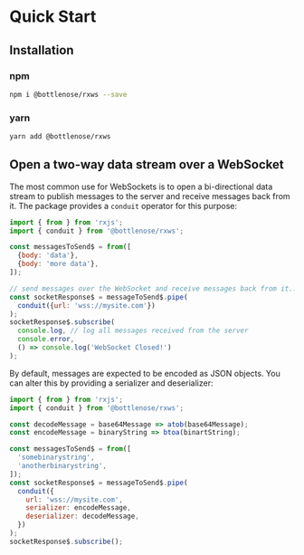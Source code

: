 # Quick Start

## Installation
### npm

```bash
npm i @bottlenose/rxws --save
```

### yarn

```bash
yarn add @bottlenose/rxws
```

## Open a two-way data stream over a WebSocket
The most common use for WebSockets is to open a bi-directional data stream to publish messages to the server and receive messages back from it.  The package provides a `conduit` operator for this purpose:
```javascript
import { from } from 'rxjs';
import { conduit } from '@bottlenose/rxws';

const messagesToSend$ = from([
  {body: 'data'},
  {body: 'more data'},
]);

// send messages over the WebSocket and receive messages back from it...
const socketResponse$ = messageToSend$.pipe(
  conduit({url: 'wss://mysite.com'})
);
socketResponse$.subscribe(
  console.log, // log all messages received from the server
  console.error,
  () => console.log('WebSocket Closed!')
);
```

By default, messages are expected to be encoded as JSON objects.  You can alter this by providing a serializer and deserializer:
```javascript
import { from } from 'rxjs';
import { conduit } from '@bottlenose/rxws';

const decodeMessage = base64Message => atob(base64Message);
const encodeMessage = binaryString => btoa(binartString);

const messagesToSend$ = from([
  'somebinarystring',
  'anotherbinarystring',
]);
const socketResponse$ = messageToSend$.pipe(
  conduit({
    url: 'wss://mysite.com',
    serializer: encodeMessage,
    deserializer: decodeMessage,
  })
);
socketResponse$.subscribe();
```

